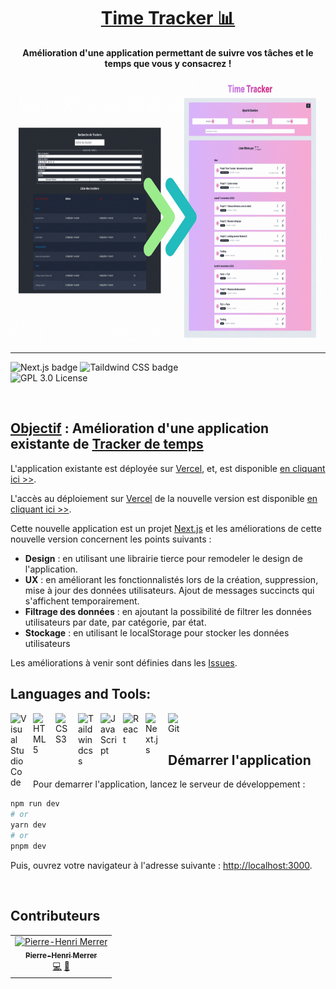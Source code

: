 <div>
  <h1 align="center"><a href="https://time-tracker-phm31.vercel.app/">Time Tracker 📊</a></h1>
  <div align="center">
  <strong>
    Amélioration d'une application permettant de suivre vos tâches et le temps que vous y consacrez !
  </strong>
  </div><br />
  <a href="https://time-tracker-phm31.vercel.app/">
    <img 
      alt="Time Tracker"
      src="public/timeTracker.gif" width="1280" height="420"
    />
  </a> 
</div>

<hr />

<!-- prettier-ignore-start -->
![Next.js badge][next-badge] ![Taildwind CSS badge][taildwincss-badge]
<br />![GPL 3.0 License][license-badge] 
<!-- prettier-ignore-end -->

<br />

## <u>Objectif</u> : Amélioration d'une application existante de [Tracker de temps](https://time-tracker-phm31.vercel.app/)

L'application existante est déployée sur [Vercel][vercel], et, est disponible [en cliquant ici >>](https://time-tracker-phm31.vercel.app/).

L'accès au déploiement sur [Vercel][vercel] de la nouvelle version est disponible [en cliquant ici >>](https://time-tracker-phm31.vercel.app/).

Cette nouvelle application est un projet [Next.js][next] et les améliorations de cette nouvelle version concernent les points suivants :

- **Design** : en utilisant une librairie tierce pour remodeler le design de l'application.
- **UX** : en améliorant les fonctionnalistés lors de la création, suppression, mise à jour des données utilisateurs. Ajout de messages succincts qui s'affichent temporairement.
- **Filtrage des données** : en ajoutant la possibilité de filtrer les données utilisateurs par date, par catégorie, par état.
- **Stockage** : en utilisant le localStorage pour stocker les données utilisateurs

Les améliorations à venir sont définies dans les [Issues][issues].

## Languages and Tools:

<img align="left" alt="Visual Studio Code" width="26px" src="https://cdn.jsdelivr.net/gh/devicons/devicon/icons/vscode/vscode-original.svg" style="padding-right:10px;" />
<img align="left" alt="HTML5" width="26px" src="https://cdn.jsdelivr.net/gh/devicons/devicon/icons/html5/html5-original.svg" style="padding-right:10px;" />
<img align="left" alt="CSS3" width="26px" src="https://cdn.jsdelivr.net/gh/devicons/devicon/icons/css3/css3-original.svg" style="padding-right:10px;" />
<img align="left" alt="Taildwindcss" width="26px" src="https://cdn.jsdelivr.net/gh/devicons/devicon/icons/tailwindcss/tailwindcss-plain.svg" style="padding-right:10px;" />
<img align="left" alt="JavaScript" width="26px" src="https://cdn.jsdelivr.net/gh/devicons/devicon/icons/javascript/javascript-original.svg" style="padding-right:10px;" />
<img align="left" alt="React" width="26px" src="https://cdn.jsdelivr.net/gh/devicons/devicon/icons/react/react-original.svg" style="padding-right:10px;" />
<img align="left" alt="Next.js" width="26px" src="https://cdn.jsdelivr.net/gh/devicons/devicon/icons/nextjs/nextjs-original.svg" style="padding-right:10px;" />
<img align="left" alt="Git" width="26px" src="https://cdn.jsdelivr.net/gh/devicons/devicon/icons/git/git-original.svg" style="padding-right:10px;" />
<br />
<br />

## Démarrer l'application

Pour demarrer l'application, lancez le serveur de développement :

```bash
npm run dev
# or
yarn dev
# or
pnpm dev
```

Puis, ouvrez votre navigateur à l'adresse suivante : [http://localhost:3000](http://localhost:3000).

<br />

## Contributeurs

<table>
  <tr>
    <td align="center"><a href="https://ph-merrer.fr/"><img src="https://avatars.githubusercontent.com/u/37657993" width="80px;" alt="Pierre-Henri Merrer"/><br /><sub><b>Pierre-Henri Merrer</b></sub></a><br /><a href="https://github.com/Choukro/time-tracker" title="Code">💻</a> <a href="#objectif--amélioration-dune-application-existante" title="Documentation">📖</a>
  </tr>
  
</table>

<!-- prettier-ignore-start -->
[npm]: https://www.npmjs.com/
[next]: https://nextjs.org/docs
[git]: https://git-scm.com/
[react-badge]: https://img.shields.io/badge/react-%2320232a.svg?style=for-the-badge&logo=react&logoColor=%2361DAFB
[taildwincss-badge]: https://img.shields.io/badge/tailwindcss-%2338B2AC.svg?style=for-the-badge&logo=tailwind-css&logoColor=white
[next-badge]: https://img.shields.io/badge/Next-black?style=for-the-badge&logo=next.js&logoColor=white
[license-badge]: https://img.shields.io/badge/license-GPL%203.0%20License-blue.svg?style=flat-square
[vercel]: https://vercel.com/
[issues]: https://github.com/Choukro/time-tracker/issues
<!-- prettier-ignore-end -->
